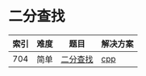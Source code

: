 # 二分查找

|索引|难度|题目|解决方案|
|----|----|----|--------|
|704|简单|[二分查找](https://leetcode-cn.com/problems/binary-search/)|[cpp](../problem/704_search.md)|
